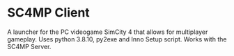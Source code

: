 # SC4MP Client
A launcher for the PC videogame SimCity 4 that allows for multiplayer gameplay. Uses python 3.8.10, py2exe and Inno Setup script. Works with the SC4MP Server.
